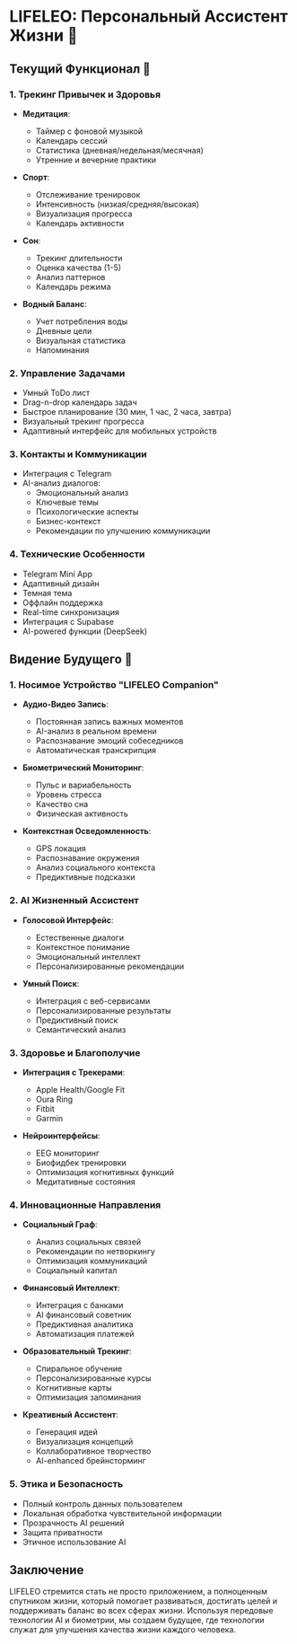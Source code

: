 # LIFELEO: Персональный Ассистент Жизни 🌟

## Текущий Функционал 🎯

### 1. Трекинг Привычек и Здоровья
- **Медитация**: 
  - Таймер с фоновой музыкой
  - Календарь сессий
  - Статистика (дневная/недельная/месячная)
  - Утренние и вечерние практики
  
- **Спорт**:
  - Отслеживание тренировок
  - Интенсивность (низкая/средняя/высокая)
  - Визуализация прогресса
  - Календарь активности

- **Сон**:
  - Трекинг длительности
  - Оценка качества (1-5)
  - Анализ паттернов
  - Календарь режима

- **Водный Баланс**:
  - Учет потребления воды
  - Дневные цели
  - Визуальная статистика
  - Напоминания

### 2. Управление Задачами
- Умный ToDo лист
- Drag-n-drop календарь задач
- Быстрое планирование (30 мин, 1 час, 2 часа, завтра)
- Визуальный трекинг прогресса
- Адаптивный интерфейс для мобильных устройств

### 3. Контакты и Коммуникации
- Интеграция с Telegram
- AI-анализ диалогов:
  - Эмоциональный анализ
  - Ключевые темы
  - Психологические аспекты
  - Бизнес-контекст
  - Рекомендации по улучшению коммуникации

### 4. Технические Особенности
- Telegram Mini App
- Адаптивный дизайн
- Темная тема
- Оффлайн поддержка
- Real-time синхронизация
- Интеграция с Supabase
- AI-powered функции (DeepSeek)

## Видение Будущего 🚀

### 1. Носимое Устройство "LIFELEO Companion"
- **Аудио-Видео Запись**:
  - Постоянная запись важных моментов
  - AI-анализ в реальном времени
  - Распознавание эмоций собеседников
  - Автоматическая транскрипция
  
- **Биометрический Мониторинг**:
  - Пульс и вариабельность
  - Уровень стресса
  - Качество сна
  - Физическая активность
  
- **Контекстная Осведомленность**:
  - GPS локация
  - Распознавание окружения
  - Анализ социального контекста
  - Предиктивные подсказки

### 2. AI Жизненный Ассистент
- **Голосовой Интерфейс**:
  - Естественные диалоги
  - Контекстное понимание
  - Эмоциональный интеллект
  - Персонализированные рекомендации

- **Умный Поиск**:
  - Интеграция с веб-сервисами
  - Персонализированные результаты
  - Предиктивный поиск
  - Семантический анализ

### 3. Здоровье и Благополучие
- **Интеграция с Трекерами**:
  - Apple Health/Google Fit
  - Oura Ring
  - Fitbit
  - Garmin
  
- **Нейроинтерфейсы**:
  - EEG мониторинг
  - Биофидбек тренировки
  - Оптимизация когнитивных функций
  - Медитативные состояния

### 4. Инновационные Направления
- **Социальный Граф**:
  - Анализ социальных связей
  - Рекомендации по нетворкингу
  - Оптимизация коммуникаций
  - Социальный капитал

- **Финансовый Интеллект**:
  - Интеграция с банками
  - AI финансовый советник
  - Предиктивная аналитика
  - Автоматизация платежей

- **Образовательный Трекинг**:
  - Спиральное обучение
  - Персонализированные курсы
  - Когнитивные карты
  - Оптимизация запоминания

- **Креативный Ассистент**:
  - Генерация идей
  - Визуализация концепций
  - Коллаборативное творчество
  - AI-enhanced брейнсторминг

### 5. Этика и Безопасность
- Полный контроль данных пользователем
- Локальная обработка чувствительной информации
- Прозрачность AI решений
- Защита приватности
- Этичное использование AI

## Заключение
LIFELEO стремится стать не просто приложением, а полноценным спутником жизни, который помогает развиваться, достигать целей и поддерживать баланс во всех сферах жизни. Используя передовые технологии AI и биометрии, мы создаем будущее, где технологии служат для улучшения качества жизни каждого человека. 